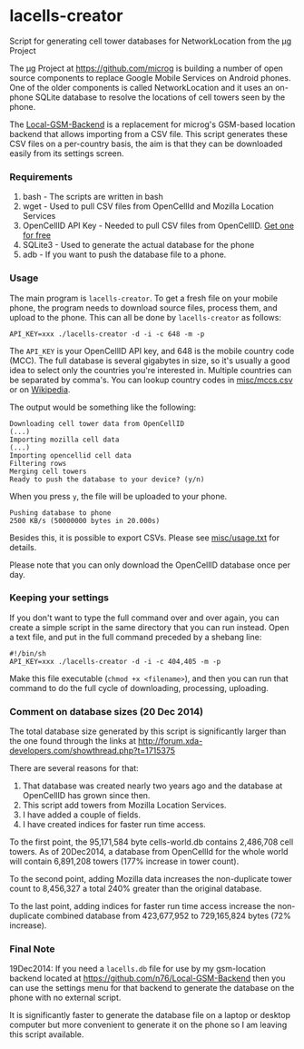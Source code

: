 lacells-creator
===============

Script for generating cell tower databases for NetworkLocation from the μg Project

The μg Project at https://github.com/microg is building a number of open source components to replace Google Mobile Services on Android phones. One of the older components is called NetworkLocation and it uses an on-phone SQLite database to resolve the locations of cell towers seen by the phone.

The [Local-GSM-Backend](https://github.com/n76/Local-GSM-Backend) is a replacement for microg's GSM-based location backend that allows importing from a CSV file. This script generates these CSV files on a per-country basis, the aim is that they can be downloaded easily from its settings screen.


### Requirements

1. bash - The scripts are written in bash
2. wget - Used to pull CSV files from OpenCellId and Mozilla Location Services
3. OpenCellID API Key - Needed to pull CSV files from OpenCellID. [Get one for free](http://wiki.opencellid.org/wiki/How_to_join)
4. SQLite3 - Used to generate the actual database for the phone
5. adb - If you want to push the database file to a phone.


### Usage

The main program is `lacells-creator`. To get a fresh file on your mobile phone, the program needs to download source files, process them, and upload to the phone. This can all be done by `lacells-creator` as follows:

    API_KEY=xxx ./lacells-creator -d -i -c 648 -m -p

The `API_KEY` is your OpenCellID API key, and 648 is the mobile country code (MCC). The full database is several gigabytes in size, so it's usually a good idea to select only the countries you're interested in. Multiple countries can be separated by comma's. You can lookup country codes in [misc/mccs.csv](misc/mccs.csv) or on [Wikipedia](https://en.wikipedia.org/wiki/Mobile_country_code).

The output would be something like the following:

    Downloading cell tower data from OpenCellID
    (...)
    Importing mozilla cell data
    (...)
    Importing opencellid cell data
    Filtering rows
    Merging cell towers
    Ready to push the database to your device? (y/n)

When you press `y`, the file will be uploaded to your phone.

    Pushing database to phone
    2500 KB/s (50000000 bytes in 20.000s)


Besides this, it is possible to export CSVs. Please see [misc/usage.txt](misc/usage.txt) for details.

Please note that you can only download the OpenCellID database once per day.


### Keeping your settings

If you don't want to type the full command over and over again, you can create a simple script in the same directory that you can run instead. Open a text file, and put in the full command preceded by a shebang line:

    #!/bin/sh
    API_KEY=xxx ./lacells-creator -d -i -c 404,405 -m -p

Make this file executable (`chmod +x <filename>`), and then you can run that command to do the full cycle of downloading, processing, uploading.


### Comment on database sizes (20 Dec 2014)

The total database size generated by this script is significantly larger than the one found through the links at http://forum.xda-developers.com/showthread.php?t=1715375

There are several reasons for that:
1. That database was created nearly two years ago and the database at OpenCellID has grown since then.
2. This script add towers from Mozilla Location Services.
3. I have added a couple of fields.
4. I have created indices for faster run time access.

To the first point, the 95,171,584 byte cells-world.db contains 2,486,708 cell towers. As of 20Dec2014, a database from OpenCellId for the whole world will contain 6,891,208 towers (177% increase in tower count).

To the second point, adding Mozilla data increases the non-duplicate tower count to 8,456,327 a total 240% greater than the original database.

To the last point, adding indices for faster run time access increase the non-duplicate combined database from 423,677,952 to 729,165,824 bytes (72% increase).

### Final Note

19Dec2014: If you need a `lacells.db` file for use by my gsm-location backend located at https://github.com/n76/Local-GSM-Backend then you can use the settings menu for that backend to generate the database on the phone with no external script.

It is significantly faster to generate the database file on a laptop or desktop computer but more convenient to generate it on the phone so I am leaving this script available.
